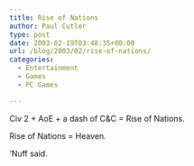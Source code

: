 ```yaml
---
title: Rise of Nations
author: Paul Cutler
type: post
date: 2003-02-19T03:48:35+00:00
url: /blog/2003/02/rise-of-nations/
categories:
  - Entertainment
  - Games
  - PC Games

---
```

Civ 2 + AoE + a dash of C&C = Rise of Nations.

Rise of Nations = Heaven.

&#8216;Nuff said.
